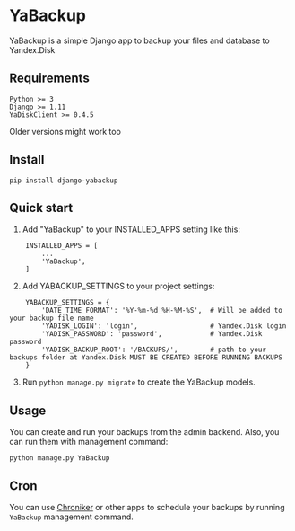 YaBackup
========

YaBackup is a simple Django app to backup your files and database to Yandex.Disk

Requirements
------------

```
Python >= 3
Django >= 1.11
YaDiskClient >= 0.4.5
```

Older versions might work too

Install
-------

```
pip install django-yabackup
```


Quick start
-----------

1. Add "YaBackup" to your INSTALLED_APPS setting like this:
```
    INSTALLED_APPS = [
        ...
        'YaBackup',
    ]
```

2. Add YABACKUP_SETTINGS to your project settings:
```
    YABACKUP_SETTINGS = {
        'DATE_TIME_FORMAT': '%Y-%m-%d_%H-%M-%S',  # Will be added to your backup file name
        'YADISK_LOGIN': 'login',                  # Yandex.Disk login
        'YADISK_PASSWORD': 'password',            # Yandex.Disk password
        'YADISK_BACKUP_ROOT': '/BACKUPS/',        # path to your backups folder at Yandex.Disk MUST BE CREATED BEFORE RUNNING BACKUPS
    }
```

3. Run `python manage.py migrate` to create the YaBackup models.


Usage
-----

You can create and run your backups from the admin backend. Also, you can run them with management command:
```
python manage.py YaBackup
```

Cron
----

You can use [Chroniker](https://github.com/chrisspen/django-chroniker)
or other apps to schedule your backups by running `YaBackup` management command.



